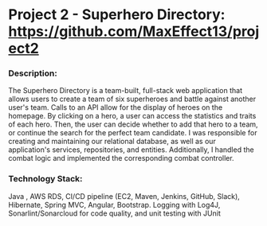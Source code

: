 # Project 2 - Superhero Directory: https://github.com/MaxEffect13/project2

### Description:
The Superhero Directory is a team-built, full-stack web application that allows users to create a team of six superheroes and battle    against another user's team. Calls to an API allow for the display of heroes on the homepage. By clicking on a hero, a user can access the statistics and traits of each hero. Then, the user can decide whether to add that hero to a team, or continue the search for the perfect team candidate. I was responsible for creating and maintaining our relational database, as well as our application's services, repositories, and entities. Additionally, I handled the combat logic and implemented the corresponding combat controller.

### Technology Stack:

Java , AWS RDS, CI/CD pipeline (EC2, Maven, Jenkins, GitHub, Slack), Hibernate, Spring MVC, Angular, Bootstrap.
Logging with Log4J, Sonarlint/Sonarcloud for code quality, and unit testing with JUnit
